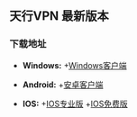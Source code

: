 ## 天行VPN 最新版本

### 下载地址

- **Windows:**
    +[Windows客户端](https://github.com/newbreedlimited/TXVPN/raw/master/TxWinVPN.zip)

- **Android:**
    +[安卓客户端](https://github.com/newbreedlimited/TXVPN/raw/master/TxWinVPN.zip)

- **IOS:** 
    +[IOS专业版](http://172.104.125.5/ios/iosfree.html)
    +[IOS免费版](http://172.104.125.5/ios/iospro.html)

